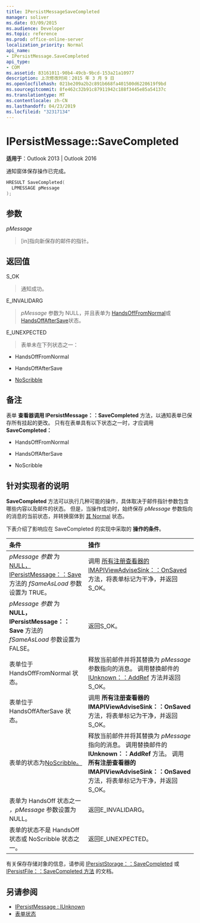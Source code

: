 ```yaml
---
title: IPersistMessageSaveCompleted
manager: soliver
ms.date: 03/09/2015
ms.audience: Developer
ms.topic: reference
ms.prod: office-online-server
localization_priority: Normal
api_name:
- IPersistMessage.SaveCompleted
api_type:
- COM
ms.assetid: 83161011-90b4-49cb-9bcd-153a21a10977
description: 上次修改时间：2015 年 3 月 9 日
ms.openlocfilehash: 021be209a2b2c891b668fa401500d6220619f9bd
ms.sourcegitcommit: 8fe462c32b91c87911942c188f3445e85a54137c
ms.translationtype: MT
ms.contentlocale: zh-CN
ms.lasthandoff: 04/23/2019
ms.locfileid: "32317134"
---
```

# <a name="ipersistmessagesavecompleted"></a>IPersistMessage::SaveCompleted

**适用于**：Outlook 2013 | Outlook 2016 
  
通知窗体保存操作已完成。 
  
```cpp
HRESULT SaveCompleted(
  LPMESSAGE pMessage
);
```

## <a name="parameters"></a>参数

_pMessage_
  
> [in]指向新保存的邮件的指针。
    
## <a name="return-value"></a>返回值

S_OK 
  
> 通知成功。
    
E_INVALIDARG 
  
> _pMessage_ 参数为 NULL，并且表单为 [HandsOffFromNormal](handsofffromnormal-state.md)或 [HandsOffAfterSave](handsoffaftersave-state.md)状态。 
    
E_UNEXPECTED 
  
> 表单未在下列状态之一：
    
   - HandsOffFromNormal
    
   - HandsOffAfterSave
    
   - [NoScribble](noscribble-state.md)
    
## <a name="remarks"></a>备注

表单 **查看器调用 IPersistMessage：：SaveCompleted** 方法，以通知表单已保存所有挂起的更改。 只有在表单具有以下状态之一时，才应调用 **SaveCompleted：** 
  
- HandsOffFromNormal
    
- HandsOffAfterSave
    
- NoScribble
    
## <a name="notes-to-implementers"></a>针对实现者的说明

**SaveCompleted** 方法可以执行几种可能的操作，具体取决于邮件指针参数包含哪些内容以及邮件的状态。 但是，当操作成功时，始终保存  _pMessage_ 参数指向的消息的当前状态，并转换窗体到 [其 Normal](normal-state.md) 状态。 
  
下表介绍了影响应在 SaveCompleted 的实现中采取的 **操作的条件**。
  
|**条件**|**操作**|
|:-----|:-----|
|_pMessage 参数_ 为 [NULL，IPersistMessage：：Save](ipersistmessage-save.md)方法的 _fSameAsLoad_ 参数设置为 TRUE。  <br/> |调用 [所有注册查看器的 IMAPIViewAdviseSink：：OnSaved](imapiviewadvisesink-onsaved.md) 方法，将表单标记为干净，并返回S_OK。  <br/> |
|_pMessage 参数_ 为 **NULL，IPersistMessage：：Save** 方法的 _fSameAsLoad_ 参数设置为 FALSE。  <br/> |返回S_OK。  <br/> |
|表单位于 HandsOffFromNormal 状态。  <br/> |释放当前邮件并将其替换为  _pMessage_ 参数指向的消息。 调用替换邮件的 [IUnknown：：AddRef](https://msdn.microsoft.com/library/b4316efd-73d4-4995-b898-8025a316ba63%28Office.15%29.aspx) 方法并返回S_OK。  <br/> |
|表单位于 HandsOffAfterSave 状态。  <br/> |调用 **所有注册查看器的 IMAPIViewAdviseSink：：OnSaved** 方法，将表单标记为干净，并返回S_OK。  <br/> |
|表单的状态为[NoScribble。](noscribble-state.md)  <br/> |释放当前邮件并将其替换为  _pMessage_ 指向的消息。 调用替换邮件的 **IUnknown：：AddRef** 方法。 调用 **所有注册查看器的 IMAPIViewAdviseSink：：OnSaved** 方法，将表单标记为干净，并返回S_OK。  <br/> |
|表单为 HandsOff 状态之一  _，pMessage_ 参数设置为 NULL。  <br/> |返回E_INVALIDARG。  <br/> |
|表单的状态不是 HandsOff 状态或 NoScribble 状态之一。  <br/> |返回E_UNEXPECTED。  <br/> |
   
有关保存存储对象的信息，请参阅 [IPersistStorage：：SaveCompleted](https://docs.microsoft.com/windows/desktop/api/objidl/nf-objidl-ipersiststorage-savecompleted) 或 [IPersistFile：：SaveCompleted 方法](https://docs.microsoft.com/windows/desktop/api/objidl/nf-objidl-ipersistfile-savecompleted) 的文档。 
  
## <a name="see-also"></a>另请参阅

- [IPersistMessage : IUnknown](ipersistmessageiunknown.md)
- [表单状态](form-states.md)
